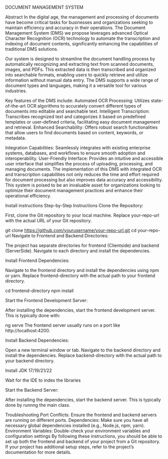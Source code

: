  DOCUMENT MANAGEMENT SYSTEM

Abstract
In the digital age, the management and processing of documents have become critical tasks for businesses and organizations seeking to maintain efficiency and accuracy in their operations. The Document Management System (DMS) we propose leverages advanced Optical Character Recognition (OCR) technology to automate the transcription and indexing of document contents, significantly enhancing the capabilities of traditional DMS solutions.

Our system is designed to streamline the document handling process by automatically recognizing and extracting text from scanned documents, images, and PDFs. This extracted data is then transcribed and organized into searchable formats, enabling users to quickly retrieve and utilize information without manual data entry. The DMS supports a wide range of document types and languages, making it a versatile tool for various industries.

Key features of the DMS include:
Automated OCR Processing: Utilizes state-of-the-art OCR algorithms to accurately convert different types of documents into editable and searchable text.
Intelligent Transcription: Transcribes recognized text and categorizes it based on predefined templates or user-defined criteria, facilitating easy document management and retrieval.
Enhanced Searchability: Offers robust search functionalities that allow users to find documents based on content, keywords, or metadata.

Integration Capabilities: Seamlessly integrates with existing enterprise systems, databases, and workflows to ensure smooth adoption and interoperability.
User-Friendly Interface: Provides an intuitive and accessible user interface that simplifies the process of uploading, processing, and managing documents.
The implementation of this DMS with integrated OCR and transcription capabilities not only reduces the time and effort required for document processing but also improves data accuracy and accessibility. This system is poised to be an invaluable asset for organizations looking to optimize their document management practices and enhance their operational efficiency.




Install instructions
Step-by-Step Instructions
Clone the Repository:

First, clone the Git repository to your local machine. Replace your-repo-url with the actual URL of your Git repository.


git clone https://github.com/yourusername/your-repo-url.git
cd your-repo-url
Navigate to Frontend and Backend Directories:

The project has separate directories for frontend (Clientside) and backend (ServerSide). Navigate to each directory and install the dependencies.

Install Frontend Dependencies:

Navigate to the frontend directory and install the dependencies using npm or yarn. Replace frontend-directory with the actual path to your frontend directory.


cd frontend-directory
npm install

Start the Frontend Development Server:

After installing the dependencies, start the frontend development server. This is typically done with:


ng serve
The frontend server usually runs on a port like http://localhost:4200.

Install Backend Dependencies:

Open a new terminal window or tab. Navigate to the backend directory and install the dependencies. Replace backend-directory with the actual path to your backend directory.

Install JDK 17/19/21/22


 Wait for the IDE to index the libraries

Start the Backend Server:

After installing the dependencies, start the backend server. This is typically done  by runnng the main class.


Troubleshooting
Port Conflicts: Ensure the frontend and backend servers are running on different ports.
Dependencies: Make sure you have all necessary global dependencies installed (e.g., Node.js, npm, yarn).
Environment Variables: Double-check your environment variables and configuration settings
By following these instructions, you should be able to set up both the frontend and backend of your project from a Git repository. If your project has additional setup steps, refer to the project’s documentation for more details.
